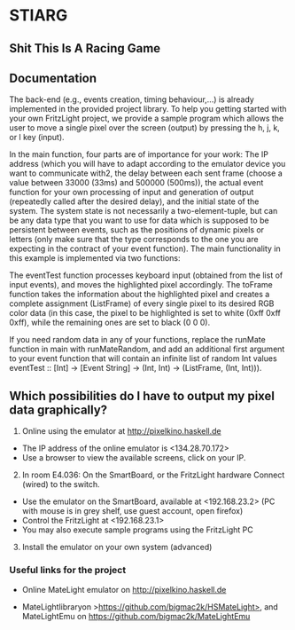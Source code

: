# STIARG
## Shit This Is A Racing Game

## Documentation

The back-end (e.g., events creation, timing behaviour,...) is already implemented in the provided project library. To help you getting started with your own FritzLight project, we provide a sample program which allows the user to move a single pixel over the screen (output) by pressing the h, j, k, or l key (input).


In the main function, four parts are of importance for your work: The IP address (which you will have to adapt according to the emulator device you want to communicate with2, the delay between each sent frame (choose a value between 33000 (33ms) and 500000 (500ms)), the actual event function for your own processing of input and generation of output (repeatedly called after the desired delay), and the initial state of the system. The system state is not necessarily a two-element-tuple, but can be any data type that you want to use for data which is supposed to be persistent between events, such as the positions of dynamic pixels or letters (only make sure that the type corresponds to the one you are expecting in the contract of your event function).
The main functionality in this example is implemented via two functions: 

The eventTest function processes keyboard input (obtained from the list of input events), and moves the highlighted pixel accordingly. The toFrame function takes the information about the highlighted pixel and creates a complete assignment (ListFrame) of every single pixel to its desired RGB color data (in this case, the pixel to be highlighted is set to white (0xff 0xff 0xff), while the remaining ones are set to black (0 0 0).

If you need random data in any of your functions, replace the runMate function in main with runMateRandom, and add an additional first argument to your event function that will contain an infinite list of random Int values
	eventTest :: [Int] -> [Event String] -> (Int, Int) -> (ListFrame, (Int, Int))).

    
## Which possibilities do I have to output my pixel data graphically?
1. Online using the emulator at <http://pixelkino.haskell.de>
* The IP address of the online emulator is <134.28.70.172>
* Use a browser to view the available screens, click on your IP.
2. In room E4.036: On the SmartBoard, or the FritzLight hardware
Connect (wired) to the switch.
* Use the emulator on the SmartBoard, available at <192.168.23.2>
(PC with mouse is in grey shelf, use guest account, open firefox)
* Control the FritzLight at <192.168.23.1>
* You may also execute sample programs using the FritzLight PC 
3. Install the emulator on your own system (advanced)


### Useful links for the project
* Online MateLight emulator on <http://pixelkino.haskell.de>

* MateLightlibraryon >https://github.com/bigmac2k/HSMateLight>, and
MateLightEmu on <https://github.com/bigmac2k/MateLightEmu>
